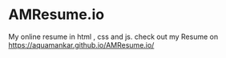 # AMResume.io
My online resume in html , css and js.
check out my Resume on
https://aquamankar.github.io/AMResume.io/ 
